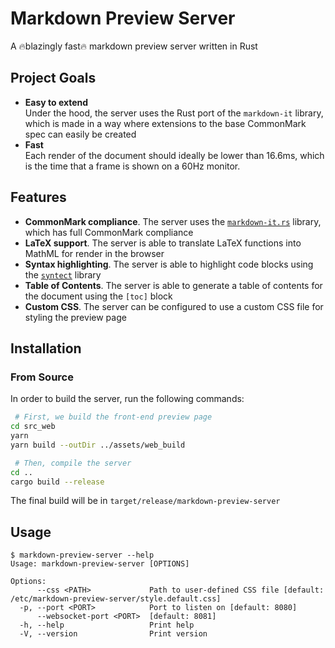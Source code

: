 # Markdown Preview Server

A 🔥blazingly fast🔥 markdown preview server written in Rust

## Project Goals

* **Easy to extend**\
Under the hood, the server uses the Rust port of the `markdown-it` library, which is made in a way where extensions to the base CommonMark spec can easily be created
* **Fast**\
Each render of the document should ideally be lower than 16.6ms, which is the time that a frame is shown on a 60Hz monitor.

## Features

* **CommonMark compliance**. The server uses the [`markdown-it.rs`](https://crates.io/crates/markdown-it) library, which has full CommonMark compliance
* **LaTeX support**. The server is able to translate LaTeX functions into MathML for render in the browser
* **Syntax highlighting**. The server is able to highlight code blocks using the [`syntect`](https://crates.io/crates/syntect) library
* **Table of Contents**. The server is able to generate a table of contents for the document using the `[toc]` block
* **Custom CSS**. The server can be configured to use a custom CSS file for styling the preview page

## Installation

### From Source

In order to build the server, run the following commands:

```bash
 # First, we build the front-end preview page
cd src_web
yarn
yarn build --outDir ../assets/web_build

 # Then, compile the server
cd ..
cargo build --release
```

The final build will be in `target/release/markdown-preview-server`

## Usage

```
$ markdown-preview-server --help
Usage: markdown-preview-server [OPTIONS]

Options:
      --css <PATH>             Path to user-defined CSS file [default: /etc/markdown-preview-server/style.default.css]
  -p, --port <PORT>            Port to listen on [default: 8080]
      --websocket-port <PORT>  [default: 8081]
  -h, --help                   Print help
  -V, --version                Print version
```

